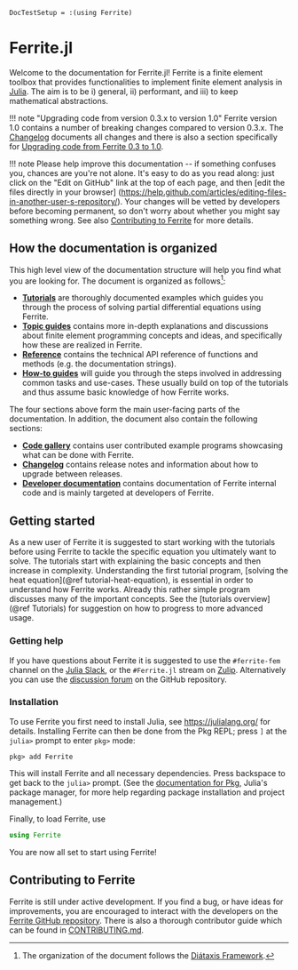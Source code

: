 ```@meta
DocTestSetup = :(using Ferrite)
```

# Ferrite.jl

Welcome to the documentation for Ferrite.jl! Ferrite is a finite element toolbox that
provides functionalities to implement finite element analysis in
[Julia](https://github.com/JuliaLang/julia). The aim is to be i) general, ii) performant,
and iii) to keep mathematical abstractions.

!!! note "Upgrading code from version 0.3.x to version 1.0"
    Ferrite version 1.0 contains a number of breaking changes compared to version 0.3.x. The
    [Changelog](changelog.md) documents all changes and there is also a section specifically
    for [Upgrading code from Ferrite 0.3 to 1.0](@ref).

!!! note
    Please help improve this documentation -- if something confuses you, chances are you're
    not alone. It's easy to do as you read along: just click on the "Edit on GitHub" link at
    the top of each page, and then [edit the files directly in your browser]
    (https://help.github.com/articles/editing-files-in-another-user-s-repository/). Your
    changes will be vetted by developers before becoming permanent, so don't worry about
    whether you might say something wrong. See also [Contributing to Ferrite](@ref) for more
    details.

## How the documentation is organized

This high level view of the documentation structure will help you find what you are looking
for. The document is organized as follows[^1]:

 - [**Tutorials**](tutorials/index.md) are thoroughly documented examples which guides you
   through the process of solving partial differential equations using Ferrite.
 - [**Topic guides**](topics/index.md) contains more in-depth explanations and discussions
   about finite element programming concepts and ideas, and specifically how these are
   realized in Ferrite.
 - [**Reference**](reference/index.md) contains the technical API reference of functions and
   methods (e.g. the documentation strings).
 - [**How-to guides**](howto/index.md) will guide you through the steps involved in
   addressing common tasks and use-cases. These usually build on top of the tutorials and
   thus assume basic knowledge of how Ferrite works.

[^1]: The organization of the document follows the [Diátaxis Framework](https://diataxis.fr).

The four sections above form the main user-facing parts of the documentation. In addition,
the document also contain the following sections:

 - [**Code gallery**](gallery/index.md) contains user contributed example programs showcasing
   what can be done with Ferrite.
 - [**Changelog**](changelog.md) contains release notes and information about how to upgrade
   between releases.
 - [**Developer documentation**](devdocs/index.md) contains documentation of Ferrite internal
   code and is mainly targeted at developers of Ferrite.

## Getting started

As a new user of Ferrite it is suggested to start working with the tutorials before using
Ferrite to tackle the specific equation you ultimately want to solve. The tutorials start
with explaining the basic concepts and then increase in complexity. Understanding the first
tutorial program, [solving the heat equation](@ref tutorial-heat-equation), is essential in order to
understand how Ferrite works. Already this rather simple program discusses many of the
important concepts. See the [tutorials overview](@ref Tutorials) for suggestion on how to
progress to more advanced usage.

### Getting help

If you have questions about Ferrite it is suggested to use the `#ferrite-fem` channel on the
[Julia Slack](https://julialang.org/slack/), or the `#Ferrite.jl` stream on
[Zulip](https://julialang.zulipchat.com/). Alternatively you can use the [discussion
forum](https://github.com/Ferrite-FEM/Ferrite.jl/discussions) on the GitHub repository.

### Installation

To use Ferrite you first need to install Julia, see <https://julialang.org/> for details.
Installing Ferrite can then be done from the Pkg REPL; press `]` at the `julia>` prompt to
enter `pkg>` mode:

```
pkg> add Ferrite
```

This will install Ferrite and all necessary dependencies. Press backspace to get back to the
`julia>` prompt. (See the [documentation for Pkg](https://pkgdocs.julialang.org/), Julia's
package manager, for more help regarding package installation and project management.)

Finally, to load Ferrite, use

```julia
using Ferrite
```

You are now all set to start using Ferrite!


## Contributing to Ferrite

Ferrite is still under active development. If you find a bug, or have ideas for
improvements, you are encouraged to interact with the developers on the [Ferrite GitHub
repository](https://github.com/Ferrite-FEM/Ferrite.jl). There is also a thorough contributor
guide which can be found in
[CONTRIBUTING.md](https://github.com/Ferrite-FEM/Ferrite.jl/blob/master/CONTRIBUTING.md).
